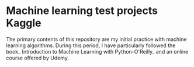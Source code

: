 # Machine learning test projects Kaggle
The primary contents of this repository are my initial practice with machine learning algorithms. During this period, I have particularly followed the book_ Introduction to Machine Learning with Python-O'Reilly_ and an online course offered by Udemy.
